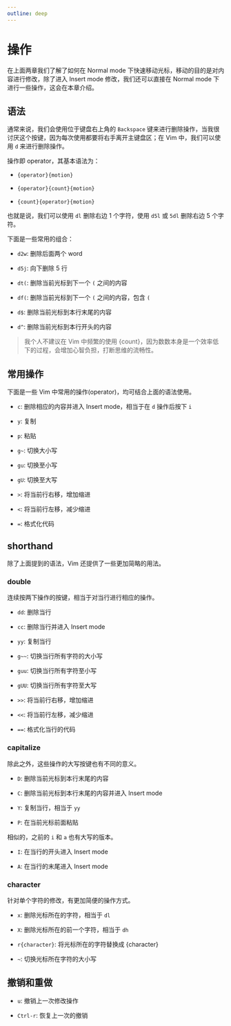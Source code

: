 ```yaml
---
outline: deep
---
```


# 操作

在上面两章我们了解了如何在 Normal mode 下快速移动光标，移动的目的是对内容进行修改，除了进入 Insert mode 修改，我们还可以直接在 Normal mode 下进行一些操作，这会在本章介绍。

## 语法

通常来说，我们会使用位于键盘右上角的 `Backspace` 键来进行删除操作，当我很讨厌这个按键，因为每次使用都要将右手离开主键盘区；在 Vim 中，我们可以使用 `d` 来进行删除操作。

操作即 operator，其基本语法为：

- `{operator}{motion}`

- `{operator}{count}{motion}`

- `{count}{operator}{motion}`

也就是说，我们可以使用 `dl` 删除右边 1 个字符，使用 `d5l` 或 `5dl` 删除右边 5 个字符。

下面是一些常用的组合：

- `d2w`: 删除后面两个 word

- `d5j`: 向下删除 5 行

- `dt(`: 删除当前光标到下一个 `(` 之间的内容

- `df(`: 删除当前光标到下一个 `(` 之间的内容，包含 `(`

- `d$`: 删除当前光标到本行末尾的内容

- `d^`: 删除当前光标到本行开头的内容

> 我个人不建议在 Vim 中频繁的使用 {count}，因为数数本身是一个效率低下的过程，会增加心智负担，打断思维的流畅性。

## 常用操作

下面是一些 Vim 中常用的操作(operator)，均可结合上面的语法使用。

- `c`: 删除相应的内容并进入 Insert mode，相当于在 `d` 操作后按下 `i`

- `y`: 复制

- `p`: 粘贴

- `g~`: 切换大小写

- `gu`: 切换至小写

- `gU`: 切换至大写

- `>`: 将当前行右移，增加缩进

- `<`: 将当前行左移，减少缩进

- `=`: 格式化代码

## shorthand

除了上面提到的语法，Vim 还提供了一些更加简略的用法。

### double

连续按两下操作的按键，相当于对当行进行相应的操作。

- `dd`: 删除当行

- `cc`: 删除当行并进入 Insert mode

- `yy`: 复制当行

- `g~~`: 切换当行所有字符的大小写

- `guu`: 切换当行所有字符至小写

- `gUU`: 切换当行所有字符至大写

- `>>`: 将当前行右移，增加缩进

- `<<`: 将当前行左移，减少缩进

- `==`: 格式化当行的代码

### capitalize

除此之外，这些操作的大写按键也有不同的意义。

- `D`: 删除当前光标到本行末尾的内容

- `C`: 删除当前光标到本行末尾的内容并进入 Insert mode

- `Y`: 复制当行，相当于 `yy`

- `P`: 在当前光标前面粘贴

相似的，之前的 `i` 和 `a` 也有大写的版本。

- `I`: 在当行的开头进入 Insert mode

- `A`: 在当行的末尾进入 Insert mode

### character

针对单个字符的修改，有更加简便的操作方式。

- `x`: 删除光标所在的字符，相当于 `dl`

- `X`: 删除光标所在的前一个字符，相当于 `dh`

- `r{character}`: 将光标所在的字符替换成 \{character}

- `~`: 切换光标所在字符的大小写

## 撤销和重做

- `u`: 撤销上一次修改操作

- `Ctrl-r`: 恢复上一次的撤销
